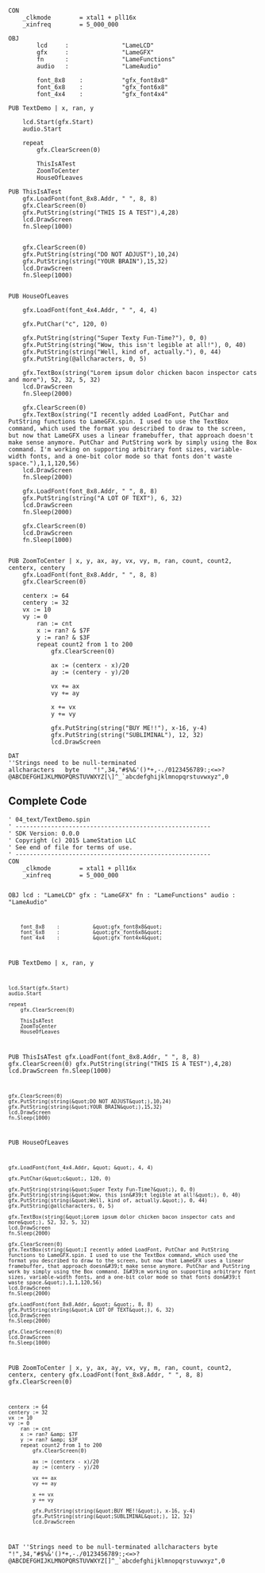 <pre><code>CON
    _clkmode        = xtal1 + pll16x
    _xinfreq        = 5_000_000

OBJ
        lcd     :               &quot;LameLCD&quot;
        gfx     :               &quot;LameGFX&quot;
        fn      :               &quot;LameFunctions&quot;
        audio   :               &quot;LameAudio&quot;
        
        font_8x8    :           &quot;gfx_font8x8&quot;
        font_6x8    :           &quot;gfx_font6x8&quot;
        font_4x4    :           &quot;gfx_font4x4&quot;
        
PUB TextDemo | x, ran, y

    lcd.Start(gfx.Start)
    audio.Start

    repeat
        gfx.ClearScreen(0)

        ThisIsATest
        ZoomToCenter
        HouseOfLeaves     

PUB ThisIsATest
    gfx.LoadFont(font_8x8.Addr, &quot; &quot;, 8, 8)
    gfx.ClearScreen(0)
    gfx.PutString(string(&quot;THIS IS A TEST&quot;),4,28)
    lcd.DrawScreen
    fn.Sleep(1000)


    gfx.ClearScreen(0)
    gfx.PutString(string(&quot;DO NOT ADJUST&quot;),10,24)
    gfx.PutString(string(&quot;YOUR BRAIN&quot;),15,32)
    lcd.DrawScreen
    fn.Sleep(1000)    


PUB HouseOfLeaves
        
    gfx.LoadFont(font_4x4.Addr, &quot; &quot;, 4, 4)        
        
    gfx.PutChar(&quot;c&quot;, 120, 0)
       
    gfx.PutString(string(&quot;Super Texty Fun-Time?&quot;), 0, 0)
    gfx.PutString(string(&quot;Wow, this isn&#39;t legible at all!&quot;), 0, 40)
    gfx.PutString(string(&quot;Well, kind of, actually.&quot;), 0, 44)
    gfx.PutString(@allcharacters, 0, 5)        
        
    gfx.TextBox(string(&quot;Lorem ipsum dolor chicken bacon inspector cats and more&quot;), 52, 32, 5, 32)                 
    lcd.DrawScreen
    fn.Sleep(2000)
    
    gfx.ClearScreen(0)     
    gfx.TextBox(string(&quot;I recently added LoadFont, PutChar and PutString functions to LameGFX.spin. I used to use the TextBox command, which used the format you described to draw to the screen, but now that LameGFX uses a linear framebuffer, that approach doesn&#39;t make sense anymore. PutChar and PutString work by simply using the Box command. I&#39;m working on supporting arbitrary font sizes, variable-width fonts, and a one-bit color mode so that fonts don&#39;t waste space.&quot;),1,1,120,56)
    lcd.DrawScreen
    fn.Sleep(2000) 
        
    gfx.LoadFont(font_8x8.Addr, &quot; &quot;, 8, 8)
    gfx.PutString(string(&quot;A LOT OF TEXT&quot;), 6, 32)
    lcd.DrawScreen
    fn.Sleep(2000) 
        
    gfx.ClearScreen(0)
    lcd.DrawScreen
    fn.Sleep(1000) 


PUB ZoomToCenter | x, y, ax, ay, vx, vy, m, ran, count, count2, centerx, centery
    gfx.LoadFont(font_8x8.Addr, &quot; &quot;, 8, 8)
    gfx.ClearScreen(0)
    
    centerx := 64
    centery := 32
    vx := 10
    vy := 0
        ran := cnt
        x := ran? &amp; $7F
        y := ran? &amp; $3F
        repeat count2 from 1 to 200
            gfx.ClearScreen(0)
            
            ax := (centerx - x)/20
            ay := (centery - y)/20
            
            vx += ax
            vy += ay
            
            x += vx
            y += vy
           
            gfx.PutString(string(&quot;BUY ME!!&quot;), x-16, y-4)
            gfx.PutString(string(&quot;SUBLIMINAL&quot;), 12, 32)
            lcd.DrawScreen   
    
DAT
&#39;&#39;Strings need to be null-terminated
allcharacters   byte    &quot;!&quot;,34,&quot;#$%&amp;&#39;()*+,-./0123456789:;&lt;=&gt;?@ABCDEFGHIJKLMNOPQRSTUVWXYZ[\]^_`abcdefghijklmnopqrstuvwxyz&quot;,0</code></pre>
<h2 id="complete-code">Complete Code</h2>
<pre><code>&#39; 04_text/TextDemo.spin
&#39; -------------------------------------------------------
&#39; SDK Version: 0.0.0
&#39; Copyright (c) 2015 LameStation LLC
&#39; See end of file for terms of use.
&#39; -------------------------------------------------------
CON
    _clkmode        = xtal1 + pll16x
    _xinfreq        = 5_000_000

OBJ
        lcd     :               &quot;LameLCD&quot;
        gfx     :               &quot;LameGFX&quot;
        fn      :               &quot;LameFunctions&quot;
        audio   :               &quot;LameAudio&quot;
        
        font_8x8    :           &quot;gfx_font8x8&quot;
        font_6x8    :           &quot;gfx_font6x8&quot;
        font_4x4    :           &quot;gfx_font4x4&quot;
        
PUB TextDemo | x, ran, y

    lcd.Start(gfx.Start)
    audio.Start

    repeat
        gfx.ClearScreen(0)

        ThisIsATest
        ZoomToCenter
        HouseOfLeaves     

PUB ThisIsATest
    gfx.LoadFont(font_8x8.Addr, &quot; &quot;, 8, 8)
    gfx.ClearScreen(0)
    gfx.PutString(string(&quot;THIS IS A TEST&quot;),4,28)
    lcd.DrawScreen
    fn.Sleep(1000)


    gfx.ClearScreen(0)
    gfx.PutString(string(&quot;DO NOT ADJUST&quot;),10,24)
    gfx.PutString(string(&quot;YOUR BRAIN&quot;),15,32)
    lcd.DrawScreen
    fn.Sleep(1000)    


PUB HouseOfLeaves
        
    gfx.LoadFont(font_4x4.Addr, &quot; &quot;, 4, 4)        
        
    gfx.PutChar(&quot;c&quot;, 120, 0)
       
    gfx.PutString(string(&quot;Super Texty Fun-Time?&quot;), 0, 0)
    gfx.PutString(string(&quot;Wow, this isn&#39;t legible at all!&quot;), 0, 40)
    gfx.PutString(string(&quot;Well, kind of, actually.&quot;), 0, 44)
    gfx.PutString(@allcharacters, 0, 5)        
        
    gfx.TextBox(string(&quot;Lorem ipsum dolor chicken bacon inspector cats and more&quot;), 52, 32, 5, 32)                 
    lcd.DrawScreen
    fn.Sleep(2000)
    
    gfx.ClearScreen(0)     
    gfx.TextBox(string(&quot;I recently added LoadFont, PutChar and PutString functions to LameGFX.spin. I used to use the TextBox command, which used the format you described to draw to the screen, but now that LameGFX uses a linear framebuffer, that approach doesn&#39;t make sense anymore. PutChar and PutString work by simply using the Box command. I&#39;m working on supporting arbitrary font sizes, variable-width fonts, and a one-bit color mode so that fonts don&#39;t waste space.&quot;),1,1,120,56)
    lcd.DrawScreen
    fn.Sleep(2000) 
        
    gfx.LoadFont(font_8x8.Addr, &quot; &quot;, 8, 8)
    gfx.PutString(string(&quot;A LOT OF TEXT&quot;), 6, 32)
    lcd.DrawScreen
    fn.Sleep(2000) 
        
    gfx.ClearScreen(0)
    lcd.DrawScreen
    fn.Sleep(1000) 


PUB ZoomToCenter | x, y, ax, ay, vx, vy, m, ran, count, count2, centerx, centery
    gfx.LoadFont(font_8x8.Addr, &quot; &quot;, 8, 8)
    gfx.ClearScreen(0)
    
    centerx := 64
    centery := 32
    vx := 10
    vy := 0
        ran := cnt
        x := ran? &amp; $7F
        y := ran? &amp; $3F
        repeat count2 from 1 to 200
            gfx.ClearScreen(0)
            
            ax := (centerx - x)/20
            ay := (centery - y)/20
            
            vx += ax
            vy += ay
            
            x += vx
            y += vy
           
            gfx.PutString(string(&quot;BUY ME!!&quot;), x-16, y-4)
            gfx.PutString(string(&quot;SUBLIMINAL&quot;), 12, 32)
            lcd.DrawScreen   
    
DAT
&#39;&#39;Strings need to be null-terminated
allcharacters   byte    &quot;!&quot;,34,&quot;#$%&amp;&#39;()*+,-./0123456789:;&lt;=&gt;?@ABCDEFGHIJKLMNOPQRSTUVWXYZ[\]^_`abcdefghijklmnopqrstuvwxyz&quot;,0

</code></pre>
